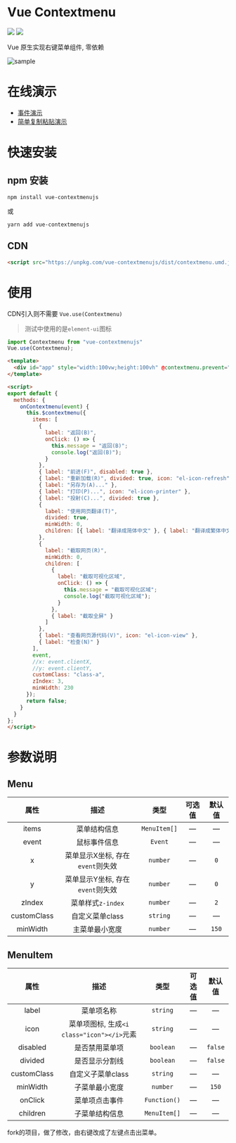 # Vue Contextmenu

![](https://img.shields.io/github/languages/top/github-laziji/menujs.svg?style=flat)
![](https://img.shields.io/github/stars/gitHub-laziji/menujs.svg?style=social)



Vue 原生实现右键菜单组件, 零依赖

![sample](screenshots/sample.png)


# 在线演示
- [事件演示](https://codepen.io/laziji/pen/vYEZebK)
- [简单复制粘贴演示](https://codepen.io/laziji/pen/povWLYq)


# 快速安装

## npm 安装
```
npm install vue-contextmenujs
```
或
```
yarn add vue-contextmenujs
```

## CDN
```html
<script src="https://unpkg.com/vue-contextmenujs/dist/contextmenu.umd.js">
```


# 使用
CDN引入则不需要 `Vue.use(Contextmenu)`
> 测试中使用的是`element-ui`图标
```js
import Contextmenu from "vue-contextmenujs"
Vue.use(Contextmenu);
```


```html
<template>
  <div id="app" style="width:100vw;height:100vh" @contextmenu.prevent="onContextmenu"></div>
</template>

<script>
export default {
  methods: {
    onContextmenu(event) {
      this.$contextmenu({
        items: [
          {
            label: "返回(B)",
            onClick: () => {
              this.message = "返回(B)";
              console.log("返回(B)");
            }
          },
          { label: "前进(F)", disabled: true },
          { label: "重新加载(R)", divided: true, icon: "el-icon-refresh" },
          { label: "另存为(A)..." },
          { label: "打印(P)...", icon: "el-icon-printer" },
          { label: "投射(C)...", divided: true },
          {
            label: "使用网页翻译(T)",
            divided: true,
            minWidth: 0,
            children: [{ label: "翻译成简体中文" }, { label: "翻译成繁体中文" }]
          },
          {
            label: "截取网页(R)",
            minWidth: 0,
            children: [
              {
                label: "截取可视化区域",
                onClick: () => {
                  this.message = "截取可视化区域";
                  console.log("截取可视化区域");
                }
              },
              { label: "截取全屏" }
            ]
          },
          { label: "查看网页源代码(V)", icon: "el-icon-view" },
          { label: "检查(N)" }
        ],
        event,
        //x: event.clientX,
        //y: event.clientY,
        customClass: "class-a",
        zIndex: 3,
        minWidth: 230
      });
      return false;
    }
  }
};
</script>
```


# 参数说明

## Menu

| 属性 | 描述 | 类型 | 可选值 | 默认值 |
| :----: | :----: | :----: | :----: | :----: |
| items | 菜单结构信息 | `MenuItem[]` | — | — |
| event | 鼠标事件信息 | `Event` | — | — |
| x | 菜单显示X坐标, 存在`event`则失效 | `number` | — | `0` |
| y | 菜单显示Y坐标, 存在`event`则失效 | `number` | — | `0` |
| zIndex | 菜单样式`z-index` | `number` | — | `2` |
| customClass | 自定义菜单class | `string` | — | — |
| minWidth | 主菜单最小宽度 | `number` | — | `150` |

## MenuItem

| 属性 | 描述 | 类型 | 可选值 | 默认值 |
| :----: | :----: | :----: | :----: | :----: |
| label | 菜单项名称 | `string` | — | — |
| icon | 菜单项图标, 生成`<i class="icon"></i>`元素 | `string` | — | — |
| disabled | 是否禁用菜单项 | `boolean` | — | `false` |
| divided | 是否显示分割线 | `boolean` | — | `false` |
| customClass | 自定义子菜单class | `string` | — | — |
| minWidth | 子菜单最小宽度 | `number` | — | `150` |
| onClick | 菜单项点击事件 | `Function()` | — | — |
| children | 子菜单结构信息 | `MenuItem[]` | — | — |


fork的项目，做了修改，由右键改成了左键点击出菜单。
